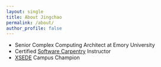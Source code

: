 ```yaml
---
layout: single
title: About Jingchao
permalink: /about/
author_profile: false
---
```


- Senior Complex Computing Architect at Emory University
- Certified [Software Carpentry](http://software-carpentry.org/) Instructor
- [XSEDE](https://www.xsede.org/) Campus Champion
